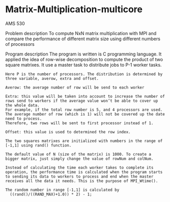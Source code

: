 Matrix-Multiplication-multicore
===============================

AMS 530

Problem description
	To compute NxN matrix multiplication with MPI and compare the performance of different matrix size using different numbers of processors

Program description
	The program is written is C programming language. It applied the idea of row-wise decomposition to compute the product of two square matrixes. 
	It use a master task to distribute jobs to P-1 worker tasks. 
	
	Here P is the number of processors. The distribution is determined by three variable, averow, extra and offset.
	
	Averow: the average number of row will be send to each worker
	
	Extra: this value will be taken into account to increase the number of rows send to workers if the average value won’t be able to cover up the whole data.
	For example, if the total row number is 5, and 4 processors are used. The average number of row (which is 1) will not be covered up the date need to process. 
	Therefore, two rows will be sent to first processor instead of 1.
	
	Offset: this value is used to determined the row index.
	
	The two squares matrixes are initialized with numbers in the range of [-1,1] using rand() function.
	
	The default value of N (size of the matrix) is 1000. To create a bigger matrix, just simply change the value of rowNum and colNum.
	
	Instead of calculating the time each worker takes to complete its operation, the performance time is calculated when the program starts to sending its data to workers to process and end when the master receives all the data it needs. This is the purpose of MPI_Wtime().
	
	The random number in range [-1,1] is calculated by
      ((rand()/((RAND_MAX)+1.0)) * 2) - 1;
